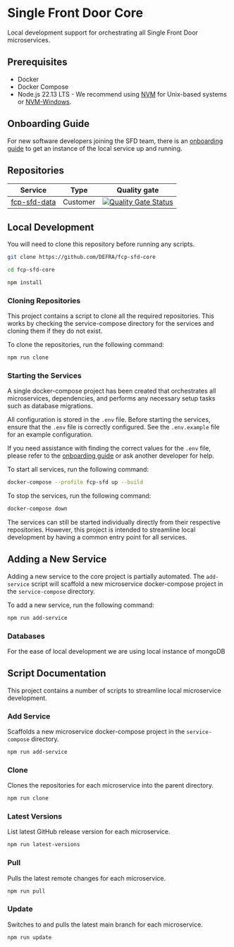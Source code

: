 # Single Front Door Core
Local development support for orchestrating all Single Front Door microservices.

## Prerequisites
* Docker
* Docker Compose
* Node.js 22.13 LTS - We recommend using [NVM](https://github.com/nvm-sh/nvm) for Unix-based systems or [NVM-Windows](https://github.com/coreybutler/nvm-windows).

## Onboarding Guide

For new software developers joining the SFD team, there is an [onboarding guide](https://github.com/DEFRA/fcp-sfd-core/blob/main/onboarding-guide/README.md) to get an instance of the local service up and running.

## Repositories
| Service | Type | Quality gate |
| --- | --- | --- |
| [fcp-sfd-data](https://github.com/defra/fcp-sfd-data) | Customer | [![Quality Gate Status](https://sonarcloud.io/api/project_badges/measure?project=DEFRA_fcp-sfd-data&metric=alert_status)](https://sonarcloud.io/summary/new_code?id=DEFRA_fcp-sfd-data) |

## Local Development

You will need to clone this repository before running any scripts.
```bash
git clone https://github.com/DEFRA/fcp-sfd-core

cd fcp-sfd-core

npm install
```

### Cloning Repositories
This project contains a script to clone all the required repositories. This works by checking the service-compose directory for the services and cloning them if they do not exist.

To clone the repositories, run the following command:

```bash
npm run clone
```

### Starting the Services
A single docker-compose project has been created that orchestrates all microservices, dependencies, and performs any necessary setup tasks such as database migrations.

All configuration is stored in the `.env` file. Before starting the services, ensure that the `.env` file is correctly configured. See the `.env.example` file for an example configuration.

If you need assistance with finding the correct values for the `.env` file, please refer to the [onboarding guide](#onboarding-guide) or ask another developer for help.

To start all services, run the following command:

```bash
docker-compose --profile fcp-sfd up --build
```

To stop the services, run the following command:

```bash
docker-compose down
```

The services can still be started individually directly from their respective repositories. However, this project is intended to streamline local development by having a common entry point for all services.

## Adding a New Service
Adding a new service to the core project is partially automated. The `add-service` script will scaffold a new microservice docker-compose project in the `service-compose` directory.

To add a new service, run the following command:

```bash
npm run add-service
```

### Databases
For the ease of local development we are using local instance of mongoDB 


## Script Documentation
This project contains a number of scripts to streamline local microservice development.

### Add Service
Scaffolds a new microservice docker-compose project in the `service-compose` directory.

```bash
npm run add-service
```

### Clone
Clones the repositories for each microservice into the parent directory.

```bash
npm run clone
```

### Latest Versions
List latest GitHub release version for each microservice.

```bash
npm run latest-versions
```

### Pull
Pulls the latest remote changes for each microservice.

```bash
npm run pull
```

### Update
Switches to and pulls the latest main branch for each microservice.

```bash
npm run update
```